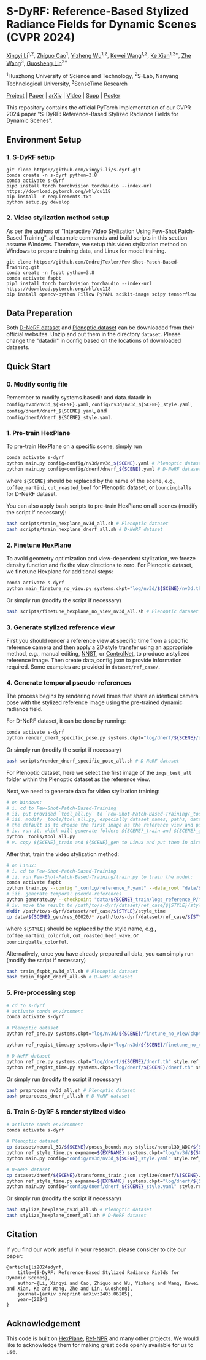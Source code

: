# S-DyRF: Reference-Based Stylized Radiance Fields for Dynamic Scenes (CVPR 2024)

[Xingyi Li](https://xingyi-li.github.io/)<sup>1,2</sup>,
[Zhiguo Cao](http://english.aia.hust.edu.cn/info/1085/1528.htm)<sup>1</sup>,
[Yizheng Wu](https://scholar.google.com/citations?user=0_iF4jMAAAAJ&hl=en)<sup>1,2</sup>,
[Kewei Wang](https://scholar.google.com/citations?user=fW7pUGMAAAAJ&hl=en)<sup>1,2</sup>,
[Ke Xian](https://kexianhust.github.io/)<sup>1,2\*</sup>,
[Zhe Wang](https://wang-zhe.me/)<sup>3</sup>,
[Guosheng Lin](https://guosheng.github.io/)<sup>2\*</sup>

<sup>1</sup>Huazhong University of Science and Technology, <sup>2</sup>S-Lab, Nanyang Technological University, <sup>3</sup>SenseTime Research

[Project](https://xingyi-li.github.io/s-dyrf/) | [Paper](https://github.com/xingyi-li/s-dyrf/) | [arXiv](https://arxiv.org/abs/2403.06205) | [Video](https://www.youtube.com/watch?v=1MFma4jRy9c&t=11s) | [Supp](https://github.com/xingyi-li/s-dyrf/) | [Poster](https://github.com/xingyi-li/s-dyrf/)

This repository contains the official PyTorch implementation of our CVPR 2024 paper "S-DyRF: Reference-Based Stylized Radiance Fields for Dynamic Scenes".

## Environment Setup

### 1. S-DyRF setup

```
git clone https://github.com/xingyi-li/s-dyrf.git
conda create -n s-dyrf python=3.8
conda activate s-dyrf
pip3 install torch torchvision torchaudio --index-url https://download.pytorch.org/whl/cu118
pip install -r requirements.txt
python setup.py develop
```

### 2. Video stylization method setup

As per the authors of "Interactive Video Stylization Using Few-Shot Patch-Based Training", all example commands and build scripts in this section assume Windows. Therefore, we setup this video stylization method on Windows to prepare training data, and Linux for model training.

```
git clone https://github.com/OndrejTexler/Few-Shot-Patch-Based-Training.git
conda create -n fspbt python=3.8
conda activate fspbt
pip3 install torch torchvision torchaudio --index-url https://download.pytorch.org/whl/cu118
pip install opencv-python Pillow PyYAML scikit-image scipy tensorflow
```

## Data Preparation

Both [D-NeRF dataset](https://github.com/albertpumarola/D-NeRF) and [Plenoptic dataset](https://github.com/facebookresearch/Neural_3D_Video) can be downloaded from their official websites. Unzip and put them in the directory `dataset`. Please change the "datadir" in config based on the locations of downloaded datasets.

## Quick Start

### 0. Modify config file

Remember to modify systems.basedir and data.datadir in `config/nv3d/nv3d_${SCENE}.yaml`, `config/nv3d/nv3d_${SCENE}_style.yaml`, `config/dnerf/dnerf_${SCENE}.yaml`, and `config/dnerf/dnerf_${SCENE}_style.yaml`.

### 1. Pre-train HexPlane

To pre-train HexPlane on a specific scene, simply run

```bash
conda activate s-dyrf
python main.py config=config/nv3d/nv3d_${SCENE}.yaml # Plenoptic dataset
python main.py config=config/dnerf/dnerf_${SCENE}.yaml # D-NeRF dataset
```

where `${SCENE}` should be replaced by the name of the scene, e.g., `coffee_martini`, `cut_roasted_beef` for Plenoptic dataset, or `bouncingballs` for D-NeRF dataset.

You can also apply bash scripts to pre-train HexPlane on all scenes (modify the script if necessary):

```bash
bash scripts/train_hexplane_nv3d_all.sh # Plenoptic dataset
bash scripts/train_hexplane_dnerf_all.sh # D-NeRF dataset
```

### 2. Finetune HexPlane

To avoid geometry optimization and view-dependent stylization, we freeze density function and fix the view directions to zero. For Plenoptic dataset, we finetune Hexplane for additional steps:

```bash
conda activate s-dyrf
python main_finetune_no_view.py systems.ckpt="log/nv3d/${SCENE}/nv3d.th" config="config/nv3d/nv3d_${SCENE}.yaml"
```

Or simply run (modify the script if necessary)

```bash
bash scripts/finetune_hexplane_no_view_nv3d_all.sh # Plenoptic dataset
```

### 3. Generate stylized reference view

First you should render a reference view at specific time from a specific reference camera and then apply a 2D style transfer using an appropriate method, e.g., manual editing, [NNST](https://github.com/nkolkin13/NeuralNeighborStyleTransfer/tree/main), or [ControlNet](https://github.com/lllyasviel/ControlNet), to produce a stylized reference image. Then create data_config.json to provide information required. Some examples are provided in `dataset/ref_case/`.

### 4. Generate temporal pseudo-references

The process begins by rendering novel times that share an identical camera pose with the stylized reference image using the pre-trained dynamic radiance field. 

For D-NeRF dataset, it can be done by running:

``` bash
conda activate s-dyrf
python render_dnerf_specific_pose.py systems.ckpt="log/dnerf/${SCENE}/dnerf.th" style.ref_data_dir="dataset/ref_case/${STYLE}" config="config/dnerf/dnerf_${SCENE}_style.yaml"
```

Or simply run (modify the script if necessary)

```bash
bash scripts/render_dnerf_specific_pose_all.sh # D-NeRF dataset
```

For Plenoptic dataset, here we select the first image of the `imgs_test_all` folder within the Plenoptic dataset as the reference view. 

Next, we need to generate data for video stylization training:

```bash
# on Windows:
# i. cd to Few-Shot-Patch-Based-Training
# ii. put provided `tool_all.py` to `Few-Shot-Patch-Based-Training/_tools/`
# iii. modify _tools/tool_all.py, especially dataset_names, paths, data_path, FIRST, and LAST
# the default is to choose the first image as the reference view and put it in ${SCENE}_train, please modify the `copy files to train and gen` part of `tool_all.py` if necessary
# iv. run it, which will generate folders ${SCENE}_train and ${SCENE}_gen：
python _tools/tool_all.py
# v. copy ${SCENE}_train and ${SCENE}_gen to Linux and put them in directories `Few-Shot-Patch-Based-Training/data/${SCENE}_train` and `Few-Shot-Patch-Based-Training/data/${SCENE}_gen`
```

After that, train the video stylization method:

```bash
# on Linux:
# i. cd to Few-Shot-Patch-Based-Training
# ii. run Few-Shot-Patch-Based-Training/train.py to train the model:
conda activate fspbt
python train.py --config "_config/reference_P.yaml" --data_root "data/${SCENE}_train" --log_interval 1000 --log_folder logs_reference_P
# iii. generate temporal pseudo-references
python generate.py --checkpoint "data/${SCENE}_train/logs_reference_P/model_00020.pth" --data_root "data/${SCENE}_gen" --dir_input "input_filtered" --outdir "data/${SCENE}_gen/res_00020" --device "cuda:0"
# iv. move the result to /path/to/s-dyrf/dataset/ref_case/${STYLE}/style_time
mkdir /path/to/s-dyrf/dataset/ref_case/${STYLE}/style_time
cp data/${SCENE}_gen/res_00020/* /path/to/s-dyrf/dataset/ref_case/${STYLE}/style_time
```

where `${STYLE}` should be replaced by the style name, e.g., `coffee_martini_colorful`, `cut_roasted_beef_wave`, or `bouncingballs_colorful`.

Alternatively, once you have already prepared all data, you can simply run (modify the script if necessary)

```bash
bash train_fspbt_nv3d_all.sh # Plenoptic dataset
bash train_fspbt_dnerf_all.sh # D-NeRF dataset
```

### 5. Pre-processing step

```bash
# cd to s-dyrf
# activate conda environment
conda activate s-dyrf

# Plenoptic dataset
python ref_pre.py systems.ckpt="log/nv3d/${SCENE}/finetune_no_view/ckpt_rgb_no_view.pt" style.ref_data_dir="dataset/ref_case/${STYLE}" config="config/nv3d/nv3d_${SCENE}_style.yaml"

python ref_regist_time.py systems.ckpt="log/nv3d/${SCENE}/finetune_no_view/ckpt_rgb_no_view.pt" style.ref_data_dir="dataset/ref_case/${STYLE}" config="config/nv3d/nv3d_${SCENE}_style.yaml"

# D-NeRF dataset
python ref_pre.py systems.ckpt="log/dnerf/${SCENE}/dnerf.th" style.ref_data_dir="dataset/ref_case/${STYLE}" config="config/dnerf/dnerf_${SCENE}_style.yaml"
python ref_regist_time.py systems.ckpt="log/dnerf/${SCENE}/dnerf.th" style.ref_data_dir="dataset/ref_case/${STYLE}" config="config/dnerf/dnerf_${SCENE}_style.yaml"
```

Or simply run (modify the script if necessary)

```bash
bash preprocess_nv3d_all.sh # Plenoptic dataset
bash preprocess_dnerf_all.sh # D-NeRF dataset
```

### 6. Train S-DyRF & render stylized video

```bash
# activate conda environment
conda activate s-dyrf

# Plenoptic dataset
cp dataset/neural_3D/${SCENE}/poses_bounds.npy stylize/neural3D_NDC/${SCENE}/${STYLE}/ckpt_rgb_no_view_pt/
python ref_style_time.py expname=${EXPNAME} systems.ckpt="log/nv3d/${SCENE}/finetune_no_view/ckpt_rgb_no_view.pt" style.ref_data_dir="dataset/ref_case/${STYLE}" config="config/nv3d/nv3d_${SCENE}_style.yaml"
python main.py config="config/nv3d/nv3d_${SCENE}_style.yaml" style.ref_data_dir="dataset/ref_case/${STYLE}" systems.ckpt="stylize/neural3D_NDC/${SCENE}/${STYLE}/${EXPNAME}/ckpt_style.pt" render_only=True render_specific_time=True

# D-NeRF dataset
cp dataset/dnerf/${SCENE}/transforms_train.json stylize/dnerf/${SCENE}/${STYLE}/ckpt_rgb_no_view_pt/
python ref_style_time.py expname=${EXPNAME} systems.ckpt="log/dnerf/${SCENE}/dnerf.th" style.ref_data_dir="dataset/ref_case/${STYLE}" config="config/dnerf/dnerf_${SCENE}_style.yaml"
python main.py config="config/dnerf/dnerf_${SCENE}_style.yaml" style.ref_data_dir="dataset/ref_case/${STYLE}" systems.ckpt="stylize/dnerf/${SCENE}/${STYLE}/${EXPNAME}/ckpt_style.pt" render_only=True render_specific_pose=True render_specific_time=True
```

Or simply run (modify the script if necessary)

```bash
bash stylize_hexplane_nv3d_all.sh # Plenoptic dataset
bash stylize_hexplane_dnerf_all.sh # D-NeRF dataset
```

## Citation

If you find our work useful in your research, please consider to cite our paper:
```
@article{li2024sdyrf,
    title={S-DyRF: Reference-Based Stylized Radiance Fields for Dynamic Scenes},
    author={Li, Xingyi and Cao, Zhiguo and Wu, Yizheng and Wang, Kewei and Xian, Ke and Wang, Zhe and Lin, Guosheng},
    journal={arXiv preprint arXiv:2403.06205},
    year={2024}
}
```

## Acknowledgement

This code is built on [HexPlane](https://github.com/Caoang327/HexPlane), [Ref-NPR](https://github.com/dvlab-research/Ref-NPR) and many other projects. We would like to acknowledge them for making great code openly available for us to use.
